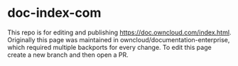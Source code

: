 # doc-index-com 
This repo is for editing and publishing https://doc.owncloud.com/index.html. 
Originally this page was maintained in owncloud/documentation-enterprise, 
which required multiple backports for every 
change. To edit this page create a new branch and then open a PR.
